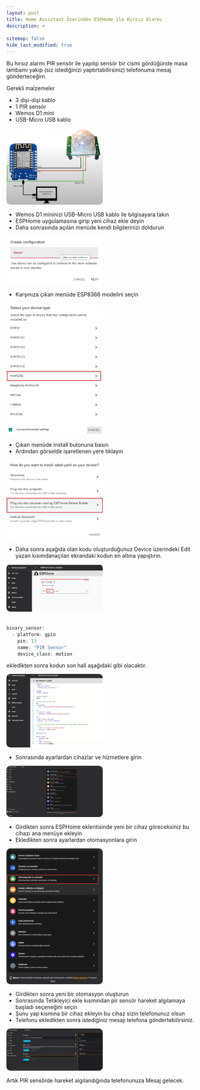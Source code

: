 ```yaml
---
layout: post
title: Home Assistant Üzerinden ESPHome ile Hırsız Alarmı
description: >
  
sitemap: false
hide_last_modified: true
---
```


Bu hırsız alarmı PIR sensör ile yapılıp sensör bir cismi gördüğünde masa lambamı yakıp (siz istediğinizi yaptırtabilirsiniz) telefonuma mesaj gönderteceğim.

Gerekli malzemeler

- 3 dişi-dişi kablo
- 1 PIR sensör
- Wemos D1 mini
- USB-Micro USB kablo

<a href="/assets/img/blog/2025-09-28-hirsiz_alarmi/pir_sensor.png" target="_blank">
  <img src="/assets/img/blog/2025-09-28-hirsiz_alarmi/pir_sensor.png" alt="Fotoğraf 1" style="width:50%; border-radius:10px;">
</a>

- Wemos D1 mininizi USB-Micro USB kablo ile bilgisayara takın
- ESPHome uygulamasına girip yeni cihaz ekle deyin
- Daha sonrasında açılan menüde kendi bilgilerinizi doldurun

<a href="/assets/img/blog/2025-09-28-hirsiz_alarmi/name.png" target="_blank">
  <img src="/assets/img/blog/2025-09-28-hirsiz_alarmi/name.png" alt="Fotoğraf 1" style="width:50%; border-radius:10px;">
</a>

- Karşınıza çıkan menüde ESP8366 modelini seçin

<a href="/assets/img/blog/2025-09-28-hirsiz_alarmi/esp8266.png" target="_blank">
  <img src="/assets/img/blog/2025-09-28-hirsiz_alarmi/esp8266.png" alt="Fotoğraf 1" style="width:50%; border-radius:10px;">
</a>

- Çıkan menüde install butonuna basın
- Ardından görselde işaretlenen yere tıklayın

<a href="/assets/img/blog/2025-09-28-hirsiz_alarmi/usbtakmali.png" target="_blank">
  <img src="/assets/img/blog/2025-09-28-hirsiz_alarmi/usbtakmali.png" alt="Fotoğraf 1" style="width:50%; border-radius:10px;">
</a>

- Daha sonra aşağıda olan kodu oluşturduğunuz Device üzerindeki Edit yazan kısımdanaçılan ekrandaki kodun en altına yapıştırın.

<a href="/assets/img/blog/2025-09-28-hirsiz_alarmi/edit.png" target="_blank">
  <img src="/assets/img/blog/2025-09-28-hirsiz_alarmi/edit.png" alt="Fotoğraf 1" style="width:50%; border-radius:10px;">
</a>

~~~js

binary_sensor:
  - platform: gpio
    pin: 13
    name: "PIR Sensor"
    device_class: motion

~~~

ekledikten sonra kodun son hali aşağıdaki gibi olacaktır.

<a href="/assets/img/blog/2025-09-28-hirsiz_alarmi/kodunsonhali.png" target="_blank">
  <img src="/assets/img/blog/2025-09-28-hirsiz_alarmi/kodunsonhali.png" alt="Fotoğraf 1" style="width:50%; border-radius:10px;">
</a>

- Sonrasında ayarlardan cihazlar ve hizmetlere girin

<a href="/assets/img/blog/2025-09-28-home_assistant_hacs/home.png" target="_blank">
  <img src="/assets/img/blog/2025-09-28-home_assistant_hacs/home.png" alt="Fotoğraf 1" style="width:50%; border-radius:10px;">
</a>

- Girdikten sonra ESPHome eklentisinde yeni bir cihaz göreceksiniz bu cihazı ana menüye ekleyin
- Ekledikten sonra ayarlardan otomasyonlara girin 

<a href="/assets/img/blog/2025-09-28-hirsiz_alarmi/otomasyonlar.png" target="_blank">
  <img src="/assets/img/blog/2025-09-28-hirsiz_alarmi/otomasyonlar.png" alt="Fotoğraf 1" style="width:50%; border-radius:10px;">
</a>

- Girdikten sonra yeni bir otomasyon oluşturun
- Sonrasında Tetikleyici ekle kısmından pir sensör hareket algılamaya başladı seçeneğini seçin 
- Şunu yap kısmına bir cihaz ekleyin bu cihaz sizin telefonunuz olsun
- Telefonu ekledikten sonra istediğiniz mesajı telefona göndertebilirsiniz.



<a href="/assets/img/blog/2025-09-28-hirsiz_alarmi/otomasyon.png" target="_blank">
  <img src="/assets/img/blog/2025-09-28-hirsiz_alarmi/otomasyon.png" alt="Fotoğraf 1" style="width:50%; border-radius:10px;">
</a>


Artık PIR sensörde hareket algılandığında telefonunuza Mesaj gelecek.










